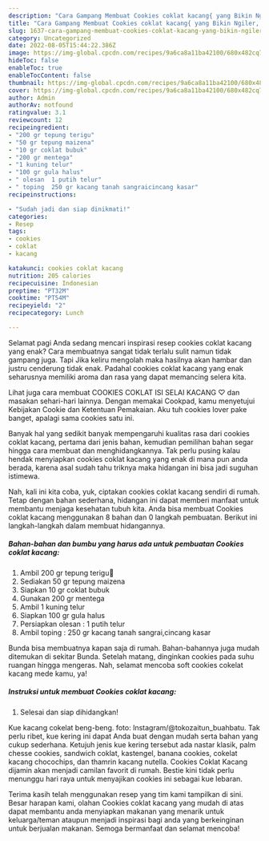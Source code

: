 ```yaml
---
description: "Cara Gampang Membuat Cookies coklat kacang{ yang Bikin Ngiler,  Menu Buat lebaran"
title: "Cara Gampang Membuat Cookies coklat kacang{ yang Bikin Ngiler,  Menu Buat lebaran"
slug: 1637-cara-gampang-membuat-cookies-coklat-kacang-yang-bikin-ngiler-menu-buat-lebaran
category: Uncategorized
date: 2022-08-05T15:44:22.386Z
image: https://img-global.cpcdn.com/recipes/9a6ca8a11ba42100/680x482cq70/cookies-coklat-kacang-foto-resep-utama.jpg
hideToc: false
enableToc: true
enableTocContent: false
thumbnail: https://img-global.cpcdn.com/recipes/9a6ca8a11ba42100/680x482cq70/cookies-coklat-kacang-foto-resep-utama.jpg
cover: https://img-global.cpcdn.com/recipes/9a6ca8a11ba42100/680x482cq70/cookies-coklat-kacang-foto-resep-utama.jpg
author: Admin
authorAv: notfound
ratingvalue: 3.1
reviewcount: 12
recipeingredient:
- "200 gr tepung terigu"
- "50 gr tepung maizena"
- "10 gr coklat bubuk"
- "200 gr mentega"
- "1 kuning telur"
- "100 gr gula halus"
- " olesan  1 putih telur"
- " toping  250 gr kacang tanah sangraicincang kasar"
recipeinstructions:

- "Sudah jadi dan siap dinikmati!"
categories:
- Resep
tags:
- cookies
- coklat
- kacang

katakunci: cookies coklat kacang 
nutrition: 205 calories
recipecuisine: Indonesian
preptime: "PT32M"
cooktime: "PT54M"
recipeyield: "2"
recipecategory: Lunch

---
```



Selamat pagi Anda sedang mencari inspirasi resep cookies coklat kacang yang enak? Cara membuatnya sangat tidak terlalu sulit namun tidak gampang juga. Tapi Jika keliru mengolah maka hasilnya akan hambar dan justru cenderung tidak enak. Padahal cookies coklat kacang yang enak seharusnya memiliki aroma dan rasa yang dapat memancing selera kita.


Lihat juga cara membuat COOKIES COKLAT ISI SELAI KACANG ♡ dan masakan sehari-hari lainnya. Dengan memakai Cookpad, kamu menyetujui Kebijakan Cookie dan Ketentuan Pemakaian. Aku tuh cookies lover pake banget, apalagi sama cookies satu ini.

Banyak hal yang sedikit banyak mempengaruhi kualitas rasa dari cookies coklat kacang, pertama dari jenis bahan, kemudian pemilihan bahan segar hingga cara membuat dan menghidangkannya. Tak perlu pusing kalau hendak menyiapkan cookies coklat kacang yang enak di mana pun anda berada, karena asal sudah tahu triknya maka hidangan ini bisa jadi suguhan istimewa.


Nah, kali ini kita coba, yuk, ciptakan cookies coklat kacang sendiri di rumah. Tetap dengan bahan sederhana, hidangan ini dapat memberi manfaat untuk membantu menjaga kesehatan tubuh kita. Anda bisa membuat Cookies coklat kacang menggunakan 8 bahan dan 0 langkah pembuatan. Berikut ini langkah-langkah dalam membuat hidangannya.

<!--inarticleads1-->

##### Bahan-bahan dan bumbu yang harus ada untuk pembuatan Cookies coklat kacang:

1. Ambil 200 gr tepung terigu🔼
1. Sediakan 50 gr tepung maizena
1. Siapkan 10 gr coklat bubuk
1. Gunakan 200 gr mentega
1. Ambil 1 kuning telur
1. Siapkan 100 gr gula halus
1. Persiapkan  olesan : 1 putih telur
1. Ambil  toping : 250 gr kacang tanah sangrai,cincang kasar


Bunda bisa membuatnya kapan saja di rumah. Bahan-bahannya juga mudah ditemukan di sekitar Bunda. Setelah matang, dinginkan cookies pada suhu ruangan hingga mengeras. Nah, selamat mencoba soft cookies cokelat kacang mede kamu, ya! 

<!--inarticleads2-->

##### Instruksi untuk membuat Cookies coklat kacang:


1. Selesai dan siap dihidangkan!

Kue kacang cokelat beng-beng. foto: Instagram/@tokozaitun_buahbatu. Tak perlu ribet, kue kering ini dapat Anda buat dengan mudah serta bahan yang cukup sederhana. Ketujuh jenis kue kering tersebut ada nastar klasik, palm chesse cookies, sandwich coklat, kastengel, banana cookies, cokelat kacang chocochips, dan thamrin kacang nutella. Cookies Coklat Kacang dijamin akan menjadi camilan favorit di rumah. Bestie kini tidak perlu menunggu hari raya untuk menyajikan cookies ini sebagai kue lebaran. 

Terima kasih telah menggunakan resep yang tim kami tampilkan di sini. Besar harapan kami, olahan Cookies coklat kacang yang mudah di atas dapat membantu anda menyiapkan makanan yang menarik untuk keluarga/teman ataupun menjadi inspirasi bagi anda yang berkeinginan untuk berjualan makanan. Semoga bermanfaat dan selamat mencoba!
